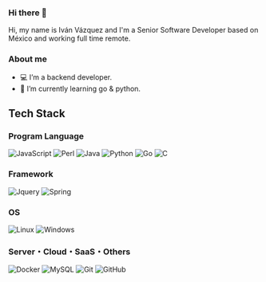 ### Hi there 👋
Hi, my name is Iván Vázquez and I'm a Senior Software Developer based on México and working full time remote.

### About me

- 💻 I’m a backend developer.
- 🌱 I’m currently learning go & python.

## Tech Stack 
### Program Language
![JavaScript](https://img.shields.io/badge/JavaScript-323330.svg?logo=JavaScript&style=flat&logoColor=F7DF1E)
![Perl](https://img.shields.io/badge/Perl-39457E.svg?logo=Perl&style=flat&logoColor=white)
![Java](https://img.shields.io/badge/Java-007396.svg?logo=Java&style=flat)
![Python](https://img.shields.io/badge/-Python-F9DC3E.svg?logo=Python&style=flat)
![Go](https://img.shields.io/badge/Go-00ADD8.svg?logo=Go&style=flat&logoColor=white)
![C](https://img.shields.io/badge/C-4640b8.svg?logo=C&style=flat)

### Framework
![Jquery](https://img.shields.io/badge/jQuery-%230769AD.svg?logo=jquery&style=flat&logoColor=white)
![Spring](https://img.shields.io/badge/Spring-%236DB33F.svg?logo=spring&style=flat&logoColor=white)

### OS
![Linux](https://img.shields.io/badge/-Linux-FCC624.svg?logo=linux&style=flat&logoColor=black)
![Windows](https://img.shields.io/badge/-Windows-0078D6.svg?logo=windows&style=flat)

### Server・Cloud・SaaS・Others
![Docker](https://img.shields.io/badge/-Docker-%230db7ed.svg?logo=docker&style=flat&logoColor=white)
![MySQL](https://img.shields.io/badge/MySQL-005C84.svg?logo=mysql&style=flat&logoColor=white)
![Git](https://img.shields.io/badge/Git-%23F05033.svg?logo=git&style=flat&logoColor=white)
![GitHub](https://img.shields.io/badge/Github-%23121011.svg?logo=GitHub&style=flat&logoColor=white)




<!--
**ievazquez/ievazquez** is a ✨ _special_ ✨ repository because its `README.md` (this file) appears on your GitHub profile.

Here are some ideas to get you started:

- 🔭 I’m currently working on ...
- 🌱 I’m currently learning ....
- 👯 I’m looking to collaborate on ...
- 🤔 I’m looking for help with ...
- 💬 Ask me about ...
- 📫 How to reach me: ...
- 😄 Pronouns: ...
- ⚡ Fun fact: ...
-->
